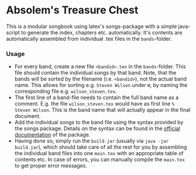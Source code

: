 # Absolem's Treasure Chest

This is a modular songbook using latex's songs-package with a simple java-script to generate the index, chapters etc. automatically. 
It's contents are automatically assembled from individual .tex files in the `bands`-folder.

### Usage
- For every band, create a new file `<bandid>.tex` in the `bands`-folder. This file should contain the individual songs 
  by that band. Note, that the bands will be sorted by the filename (i.e. `<bandid>`), not the actual band name. This
  allows for sorting e.g. `Steven Wilson` under `W`, by naming the corresponding file e.g. `wilson_steven.tex`.
- The first line of a band-file needs to contain the full band name as a comment. E.g. the file `wilson_steven.tex` would
  have as first line `% Steven Wilson`. This is the band name that will actually appear in the final document.
- Add the individual songs to the band file using the syntax provided by the songs package.
  Details on the syntax can be found in the [official documentation](http://songs.sourceforge.net/) of the package.
- Having done so, simply run the `build.jar` (usually via `java -jar build.jar`), which should take care of all the rest for you
  by assembling the individual band files into one `main.tex` with an appropriate table of contents etc. In case of
  errors, you can manually compile the `main.tex` to get proper error messages.
